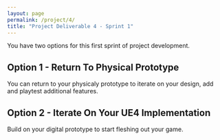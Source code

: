 ```yaml
---
layout: page
permalink: /project/4/
title: "Project Deliverable 4 - Sprint 1"
---
```


You have two options for this first sprint of project development.

## Option 1 - Return To Physical Prototype

You can return to your physicaly prototype to iterate on your design, add and playtest additional features.

## Option 2 - Iterate On Your UE4 Implementation

Build on your digital prototype to start fleshing out your game.
